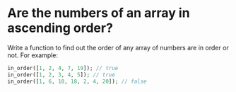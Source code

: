 # Are the numbers of an array in ascending order?
Write a function to find out the order of any array of numbers are in order or not.
For example:
```php
in_order([1, 2, 4, 7, 19]); // true
in_order([1, 2, 3, 4, 5]); // true
in_order([1, 6, 10, 18, 2, 4, 20]); // false
```
